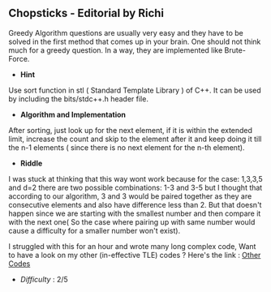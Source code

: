 ## Chopsticks - Editorial by Richi

Greedy Algorithm questions are usually very easy and they have to be solved in the first method that comes up in your brain. 
One should not think much for a greedy question. In a way, they are implemented like Brute-Force.

* __Hint__

Use sort function in stl ( Standard Template Library ) of C++. It can be used by including the bits/stdc++.h header file.

* __Algorithm and Implementation__

After sorting, just look up for the next element, if it is within the extended limit, increase the count and skip to the
element after it and keep doing it till the n-1 elements ( since there is no next element for the n-th element).

* __Riddle__

I was stuck at thinking that this way wont work because for the case: 1,3,3,5 and d=2 there are two possible combinations: 1-3 and 3-5
but I thought that according to our algorithm, 3 and 3 would be paired together as they are consecutive elements and also have difference
less than 2. But that doesn't happen since we are starting with the smallest number and then compare it with the next one( So the case where 
pairing up with same number would cause a difficulty for a smaller number won't exist).

I struggled with this for an hour and wrote many long complex code, Want to have a look on my other (in-effective TLE) codes ? 
Here's the link : 
[Other Codes](https://www.codechef.com/status/TACHSTCK,ilovemetoo)

* _Difficulty_ : 2/5


